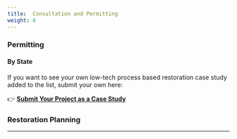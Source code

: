 ```yaml
---
title:  Consultation and Permitting
weight: 6
---
```


### Permitting

#### By State




If you want to see your own low-tech process based restoration case study added to the list, submit your own here:

👉 [**Submit Your Project as a Case Study**](https://goo.gl/forms/Ol0FQsz9W4QoU4ME3)





### Restoration Planning





------

